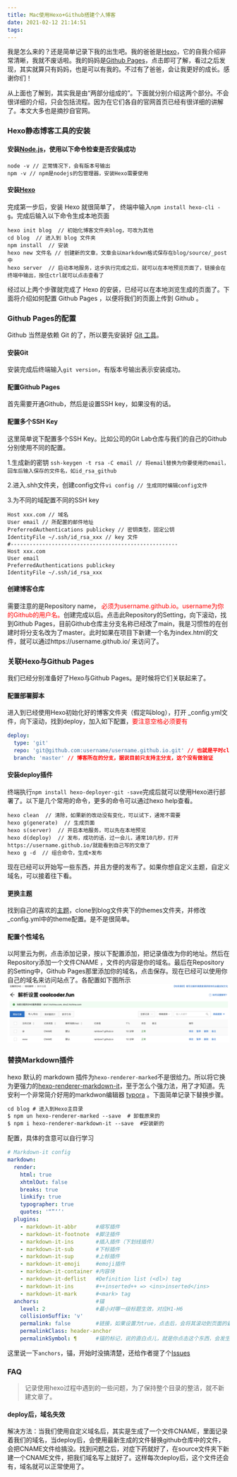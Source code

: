 ```yaml
---
title: Mac使用Hexo+Github搭建个人博客
date: 2021-02-12 21:14:51
tags:
---
```

我是怎么来的？还是简单记录下我的出生吧。我的爸爸是[Hexo](https://hexo.io/zh-cn/)，它的自我介绍非常清晰，我就不废话啦。我的妈妈是[Github Pages](https://pages.github.com/)，点击即可了解，看过之后发现，其实就算只有妈妈，也是可以有我的。不过有了爸爸，会让我更好的成长。感谢你们！
<!-- more -->
从上面也了解到，其实我是由“两部分组成的”。下面就分别介绍这两个部分。不会很详细的介绍，只会包括流程。因为在它们各自的官网首页已经有很详细的讲解了。本文大多也是摘抄自官网。

### Hexo静态博客工具的安装

#### 安装[Node.js](https://nodejs.org/zh-cn/)，使用以下命令检查是否安装成功

```
node -v // 正常情况下，会有版本号输出
npm -v // npm是nodejs的包管理器，安装Hexo需要使用
```
#### 安装[Hexo](https://hexo.io/zh-cn/)

完成第一步后，安装 Hexo 就很简单了， 终端中输入`npm install hexo-cli -g`。完成后输入以下命令生成本地页面

```
hexo init blog  // 初始化博客文件夹blog，可改为其他
cd blog  // 进入到 blog 文件夹
npm install  // 安装
hexo new 文件名 // 创建新的文章，文章会以markdown格式保存在blog/source/_post中
hexo server  // 启动本地服务，这步执行完成之后，就可以在本地预览页面了，链接会在终端中输出，按住ctrl就可以点击查看了
```

经过以上两个步骤就完成了 Hexo 的安装，已经可以在本地浏览生成的页面了。下面将介绍如何配置 Github Pages ，以便将我们的页面上传到 Github 。

### Github Pages的配置

Github 当然是依赖 Git 的了，所以要先安装好 [Git 工具](https://git-scm.com/)。

#### 安装Git

安装完成后终端输入`git version`，有版本号输出表示安装成功。

#### 配置Github Pages

首先需要开通Github，然后是设置SSH key，如果没有的话。

#### 配置多个SSH Key

这里简单说下配置多个SSH Key。比如公司的Git Lab仓库与我们的自己的Github分别使用不同的配置。

   1.生成新的密钥  `ssh-keygen -t rsa -C email // 将email替换为你要使用的email，回车后输入保存的文件名，如id_rsa_github`

   2.进入.shh文件夹，创建config文件`vi config // 生成同时编辑config文件`

   3.为不同的域配置不同的SSH key
       
```
Host xxx.com // 域名
User email // 所配置的邮件地址
PreferredAuthentications publickey // 密钥类型，固定公钥
IdentityFile ~/.ssh/id_rsa_xxx // key 文件
#-----------------------------------------------------
Host xxx.com
User email
PreferredAuthentications publickey
IdentityFile ~/.ssh/id_rsa_xxx
```

#### 创建博客仓库

需要注意的是Repository name，<font color=#ff0000> 必须为username.github.io。username为你的Github的用户名。</font>创建完成以后。点击此Repository的Setting，向下滚动，找到Github Pages，目前Github仓库主分支名称已经改了main，我是习惯性的在创建时将分支名改为了master。此时如果在项目下新建一个名为index.html的文件，就可以通过https://username.github.io/ 来访问了。

### 关联Hexo与Github Pages

我们已经分别准备好了Hexo与Github Pages。是时候将它们关联起来了。

#### 配置部署脚本

进入到已经使用Hexo初始化好的博客文件夹（假定叫blog），打开 _config.yml文件，向下滚动，找到deploy，加入如下配置，<font color=#ff0000>要注意空格必须要有</font>

```yml
deploy:
  type: 'git'
  repo: 'git@github.com:username/username.github.io.git' // 也就是平时clone仓库时的地址
  branch: 'master' // 博客所在的分支，据说目前只支持主分支，这个没有做验证
```
#### 安装deploy插件

终端执行`npm install hexo-deployer-git -save`完成后就可以使用Hexo进行部署了。以下是几个常用的命令，更多的命令可以通过hexo help查看。

```
hexo clean  // 清除，如果新的改动没有变化，可以试下，通常不需要
hexo g(generate)  // 生成页面
hexo s(server)  // 开启本地服务，可以先在本地预览
hexo d(deploy)  // 发布，成功的话，过一会儿，通常10几秒，打开https://username.github.io/就能看到自己写的文章了
hexo g -d  // 组合命令，生成+发布
```

现在已经可以开始写一些东西，并且方便的发布了。如果你想自定义主题，自定义域名，可以接着往下看。

#### 更换主题

找到自己的喜欢的[主题](https://hexo.io/themes/)，clone到blog文件夹下的themes文件夹，并修改 _config.yml中的theme配置。是不是很简单。

#### 配置个性域名

以阿里云为例，点击添加记录，按以下配置添加，把记录值改为你的地址。然后在Repository添加一个文件CNAME ，文件的内容是你的域名。最后在Repository的Setting中，Github Pages那里添加你的域名，点击保存。现在已经可以使用你自己的域名来访问站点了。各配置如下图所示
![](/assets/blogImage/ali_domain_setting.png)

### 替换Markdown插件

hexo 默认的 markdown 插件为`hexo-renderer-marked`不是很给力。所以将它换为更强力的[hexo-renderer-markdown-it](https://github.com/hexojs/hexo-renderer-markdown-it)，至于怎么个强力法，用了才知道。先安利一个非常简介好用的markdwon编辑器 [typora](https://typora.io/) 。下面简单记录下替换步骤。

```xml
cd blog # 进入到Hexo主目录
$ npm un hexo-renderer-marked --save  # 卸载原来的
$ npm i hexo-renderer-markdown-it --save  #安装新的
```

配置，具体的含意可以自行学习

```yaml
# Markdown-it config
markdown:
  render:
    html: true
    xhtmlOut: false
    breaks: true
    linkify: true
    typographer: true
    quotes: '“”‘’'
  plugins:
    - markdown-it-abbr      #缩写插件
    - markdown-it-footnote  #脚注插件
    - markdown-it-ins       #插入插件（下划线插件）
    - markdown-it-sub       #下标插件
    - markdown-it-sup       #上标插件
    - markdown-it-emoji     #emoji插件
    - markdown-it-container #内容块
    - markdown-it-deflist   #Definition list (<dl>) tag
    - markdown-it-ins       #++inserted++ => <ins>inserted</ins>
    - markdown-it-mark      #<mark> tag
  anchors:                  #锚
    level: 2                #最小对哪一级标题生效，对应H1-H6
    collisionSuffix: 'v'
    permalink: false        #链接，如果设置为true，点击后，会将其滚动到页面的最上方，
    permalinkClass: header-anchor
    permalinkSymbol: ¶      #锚的标记，说的直白点儿，就是你点击这个东西，会发生上面所说的滚动
```

这里说一下`anchors`，锚，开始时没搞清楚，还给作者提了个[Issues](https://github.com/XPoet/hexo-theme-keep/issues/64)

### FAQ

> 记录使用hexo过程中遇到的一些问题，为了保持整个目录的整洁，就不新建文章了。

#### deploy后，域名失效

解决方法：当我们使用自定义域名后，其实是生成了一个文件CNAME，里面记录着我们的域名，当deploy后，会使用最新生成的文件替换github仓库中的文件，会把CNAME文件给搞没。找到问题之后，对症下药就好了，在source文件夹下新建一个CNAME文件，把我们域名写上就好了。这样每次deploy后，这个文件还会有，域名就可以正常使用了。